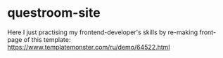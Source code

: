 # questroom-site

Here I just practising my frontend-developer's skills 
by re-making front-page of this template: 
https://www.templatemonster.com/ru/demo/64522.html
